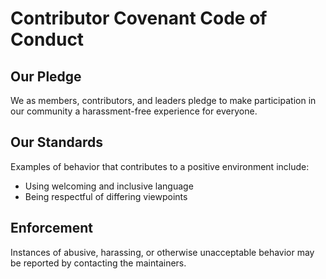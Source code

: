 # Contributor Covenant Code of Conduct

## Our Pledge

We as members, contributors, and leaders pledge to make participation in our
community a harassment-free experience for everyone.

## Our Standards

Examples of behavior that contributes to a positive environment include:
- Using welcoming and inclusive language
- Being respectful of differing viewpoints

## Enforcement

Instances of abusive, harassing, or otherwise unacceptable behavior may be
reported by contacting the maintainers.
